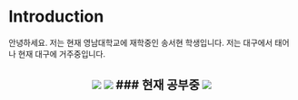 # Introduction
안녕하세요. 
저는 현재 영남대학교에 재학중인 송서현 학생입니다.
저는 대구에서 태어나 현재 대구에 거주중입니다.




<h2 align="center" 공부한 것</h2>
<img src="https://img.shields.io/badge/Python-CC6699?style=plastic&logo=Python&logoColor=AAAAAA"/> <img src="https://img.shields.io/badge/C-A8B9CC?style=plastic&logo=Python&logoColor=000000"/>  
### 현재 공부중
<img src="https://img.shields.io/badge/C++-00599C?style=plastic&logo=Python&logoColor=239DFF"/>

